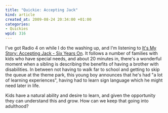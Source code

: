 ```yaml
--- 
title: "Quickie: Accepting Jack"
kind: article
created_at: 2009-08-24 20:34:00 +01:00
categories: 
- Quickies
wpid: 316
---
```

I've got Radio 4 on while I do the washing up, and I'm listening to [It's My Story: Accepting Jack - Six Years On][Accepting Jack]. It follows a number of families with kids who have special needs, and about 20 minutes in, there's a wonderful moment when a sibling is describing the benefits of having a brother with disabilities. In between not having to walk far to school and getting to skip the queue at the theme park, this young boy announces that he's had "a lot of learning experiences", having had to learn sign language which he might need later in life.

[Accepting Jack]: http://www.bbc.co.uk/iplayer/episode/b00m68c0/Its_My_Story_Accepting_Jack_Six_Years_On.../

Kids have a natural ability and desire to learn, and given the opportunity they can understand this and grow. How can we keep that going into adulthood?
